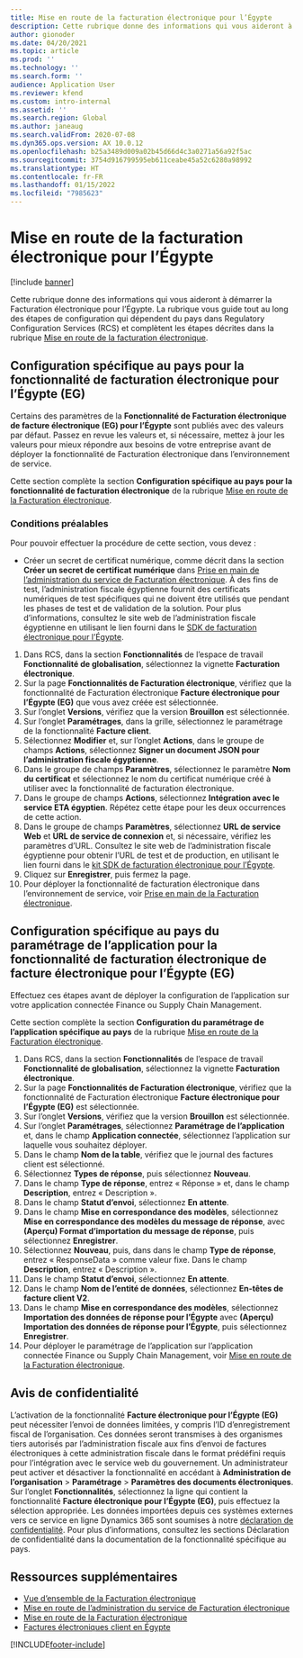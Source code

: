 ```yaml
---
title: Mise en route de la facturation électronique pour l’Égypte
description: Cette rubrique donne des informations qui vous aideront à démarrer la Facturation électronique pour l’Égypte dans Finance et Supply Chain Management.
author: gionoder
ms.date: 04/20/2021
ms.topic: article
ms.prod: ''
ms.technology: ''
ms.search.form: ''
audience: Application User
ms.reviewer: kfend
ms.custom: intro-internal
ms.assetid: ''
ms.search.region: Global
ms.author: janeaug
ms.search.validFrom: 2020-07-08
ms.dyn365.ops.version: AX 10.0.12
ms.openlocfilehash: b25a3489d009a02b45d66d4c3a0271a56a92f5ac
ms.sourcegitcommit: 3754d916799595eb611ceabe45a52c6280a98992
ms.translationtype: HT
ms.contentlocale: fr-FR
ms.lasthandoff: 01/15/2022
ms.locfileid: "7985623"
---
```

# <a name="get-started-with-electronic-invoicing-for-egypt"></a>Mise en route de la facturation électronique pour l’Égypte

[!include [banner](../includes/banner.md)]

Cette rubrique donne des informations qui vous aideront à démarrer la Facturation électronique pour l’Égypte. La rubrique vous guide tout au long des étapes de configuration qui dépendent du pays dans Regulatory Configuration Services (RCS) et complètent les étapes décrites dans la rubrique [Mise en route de la facturation électronique](e-invoicing-get-started.md).

## <a name="country-specific-configuration-for-egyptian-electronic-invoice-eg-electronic-invoicing-feature"></a>Configuration spécifique au pays pour la fonctionnalité de facturation électronique pour l’Égypte (EG)

Certains des paramètres de la **Fonctionnalité de Facturation électronique de facture électronique (EG) pour l’Égypte** sont publiés avec des valeurs par défaut. Passez en revue les valeurs et, si nécessaire, mettez à jour les valeurs pour mieux répondre aux besoins de votre entreprise avant de déployer la fonctionnalité de Facturation électronique dans l’environnement de service.

Cette section complète la section **Configuration spécifique au pays pour la fonctionnalité de facturation électronique** de la rubrique [Mise en route de la Facturation électronique](e-invoicing-get-started.md).

### <a name="prerequisites"></a>Conditions préalables

Pour pouvoir effectuer la procédure de cette section, vous devez :

- Créer un secret de certificat numérique, comme décrit dans la section **Créer un secret de certificat numérique** dans [Prise en main de l’administration du service de Facturation électronique](e-invoicing-get-started-service-administration.md). À des fins de test, l’administration fiscale égyptienne fournit des certificats numériques de test spécifiques qui ne doivent être utilisés que pendant les phases de test et de validation de la solution. Pour plus d’informations, consultez le site web de l’administration fiscale égyptienne en utilisant le lien fourni dans le [SDK de facturation électronique pour l’Égypte](https://sdk.sit.invoicing.eta.gov.eg/faq/).

1. Dans RCS, dans la section **Fonctionnalités** de l’espace de travail **Fonctionnalité de globalisation**, sélectionnez la vignette **Facturation électronique**.
2. Sur la page **Fonctionnalités de Facturation électronique**, vérifiez que la fonctionnalité de Facturation électronique **Facture électronique pour l’Égypte (EG)** que vous avez créée est sélectionnée.
3. Sur l’onglet **Versions**, vérifiez que la version **Brouillon** est sélectionnée.
4. Sur l’onglet **Paramétrages**, dans la grille, sélectionnez le paramétrage de la fonctionnalité **Facture client**.
5. Sélectionnez **Modifier** et, sur l’onglet **Actions**, dans le groupe de champs **Actions**, sélectionnez **Signer un document JSON pour l’administration fiscale égyptienne**.
6. Dans le groupe de champs **Paramètres**, sélectionnez le paramètre **Nom du certificat** et sélectionnez le nom du certificat numérique créé à utiliser avec la fonctionnalité de facturation électronique.
7. Dans le groupe de champs **Actions**, sélectionnez **Intégration avec le service ETA égyptien**. Répétez cette étape pour les deux occurrences de cette action.
8. Dans le groupe de champs **Paramètres**, sélectionnez **URL de service Web** et **URL de service de connexion** et, si nécessaire, vérifiez les paramètres d’URL. Consultez le site web de l’administration fiscale égyptienne pour obtenir l’URL de test et de production, en utilisant le lien fourni dans le [kit SDK de facturation électronique pour l’Égypte](https://sdk.sit.invoicing.eta.gov.eg/faq/).
9. Cliquez sur **Enregistrer**, puis fermez la page.
10. Pour déployer la fonctionnalité de facturation électronique dans l’environnement de service, voir [Prise en main de la Facturation électronique](e-invoicing-get-started.md).

## <a name="country-specific-configuration-of-the-application-setup-for-the-egyptian-electronic-invoice-eg-electronic-invoicing-feature"></a>Configuration spécifique au pays du paramétrage de l’application pour la fonctionnalité de facturation électronique de facture électronique pour l’Égypte (EG)

Effectuez ces étapes avant de déployer la configuration de l’application sur votre application connectée Finance ou Supply Chain Management.

Cette section complète la section **Configuration du paramétrage de l’application spécifique au pays** de la rubrique [Mise en route de la Facturation électronique](e-invoicing-get-started.md).

1. Dans RCS, dans la section **Fonctionnalités** de l’espace de travail **Fonctionnalité de globalisation**, sélectionnez la vignette **Facturation électronique**.
2. Sur la page **Fonctionnalités de Facturation électronique**, vérifiez que la fonctionnalité de Facturation électronique **Facture électronique pour l’Égypte (EG)** est sélectionnée.
3. Sur l’onglet **Versions**, vérifiez que la version **Brouillon** est sélectionnée.
4. Sur l’onglet **Paramétrages**, sélectionnez **Paramétrage de l’application** et, dans le champ **Application connectée**, sélectionnez l’application sur laquelle vous souhaitez déployer.
5. Dans le champ **Nom de la table**, vérifiez que le journal des factures client est sélectionné.
6. Sélectionnez **Types de réponse**, puis sélectionnez **Nouveau**.
7. Dans le champ **Type de réponse**, entrez « Réponse » et, dans le champ **Description**, entrez « Description ».
8. Dans le champ **Statut d’envoi**, sélectionnez **En attente**.
9. Dans le champ **Mise en correspondance des modèles**, sélectionnez **Mise en correspondance des modèles du message de réponse**, avec **(Aperçu) Format d’importation du message de réponse**, puis sélectionnez **Enregistrer**.
10. Sélectionnez **Nouveau**, puis, dans dans le champ **Type de réponse**, entrez « ResponseData » comme valeur fixe. Dans le champ **Description**, entrez « Description ».
11. Dans le champ **Statut d’envoi**, sélectionnez **En attente**.
12. Dans le champ **Nom de l’entité de données**, sélectionnez **En-têtes de facture client V2**.
13. Dans le champ **Mise en correspondance des modèles**, sélectionnez **Importation des données de réponse pour l’Égypte** avec **(Aperçu) Importation des données de réponse pour l’Égypte**, puis sélectionnez **Enregistrer**.
14. Pour déployer le paramétrage de l’application sur l’application connectée Finance ou Supply Chain Management, voir [Mise en route de la Facturation électronique](e-invoicing-get-started.md).

## <a name="privacy-notice"></a>Avis de confidentialité

L’activation de la fonctionnalité **Facture électronique pour l’Égypte (EG)** peut nécessiter l’envoi de données limitées, y compris l’ID d’enregistrement fiscal de l’organisation. Ces données seront transmises à des organismes tiers autorisés par l’administration fiscale aux fins d’envoi de factures électroniques à cette administration fiscale dans le format prédéfini requis pour l’intégration avec le service web du gouvernement. Un administrateur peut activer et désactiver la fonctionnalité en accédant à **Administration de l’organisation** > **Paramétrage** > **Paramètres des documents électroniques**. Sur l’onglet **Fonctionnalités**, sélectionnez la ligne qui contient la fonctionnalité **Facture électronique pour l’Égypte (EG)**, puis effectuez la sélection appropriée. Les données importées depuis ces systèmes externes vers ce service en ligne Dynamics 365 sont soumises à notre [déclaration de confidentialité](https://go.microsoft.com/fwlink/?LinkId=512132). Pour plus d’informations, consultez les sections Déclaration de confidentialité dans la documentation de la fonctionnalité spécifique au pays.

## <a name="additional-resources"></a>Ressources supplémentaires

- [Vue d’ensemble de la Facturation électronique](e-invoicing-service-overview.md)
- [Mise en route de l’administration du service de Facturation électronique](e-invoicing-get-started-service-administration.md)
- [Mise en route de la Facturation électronique](e-invoicing-get-started.md)
- [Factures électroniques client en Égypte](emea-egy-e-invoices.md)


[!INCLUDE[footer-include](../../includes/footer-banner.md)]
